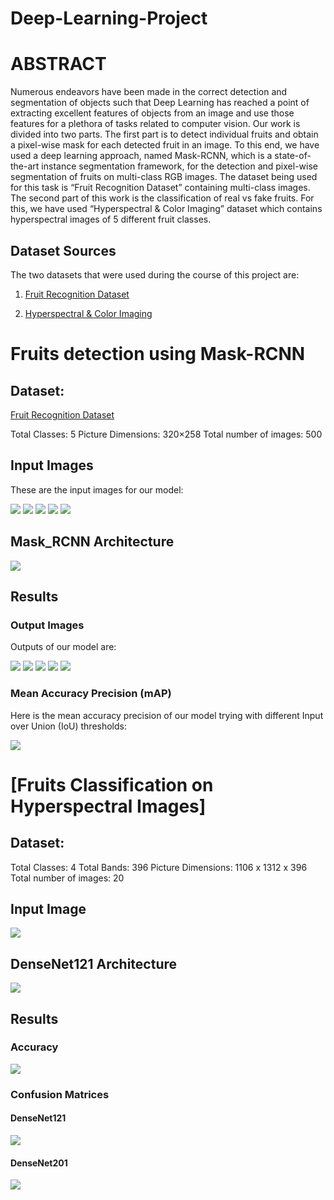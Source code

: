 # Deep-Learning-Project
# ABSTRACT
Numerous endeavors have been made in the correct detection and segmentation of objects such that Deep Learning has reached a point of extracting excellent features of objects from an image and use those features for a plethora of tasks related to computer vision. Our work is divided into two parts. The first part is to detect individual fruits and obtain a pixel-wise mask for each detected fruit in an image. To this end, we have used a deep learning approach, named Mask-RCNN, which is a state-of-the-art instance segmentation framework, for the detection and pixel-wise segmentation of fruits on multi-class RGB images. The dataset being used for this task is “Fruit Recognition Dataset” containing multi-class images. The second part of this work is the classification of real vs fake fruits. For this, we have used “Hyperspectral & Color Imaging” dataset which contains hyperspectral images of 5 different fruit classes.

## Dataset Sources
The two datasets that were used during the course of this project are:

1. [Fruit Recognition Dataset](https://zenodo.org/record/1310165)

2. [Hyperspectral & Color Imaging](https://sites.google.com/site/hyperspectralcolorimaging/dataset)

# **Fruits detection using Mask-RCNN**

## Dataset:
 [Fruit Recognition Dataset](https://zenodo.org/record/1310165)
 
Total Classes: 5
Picture Dimensions: 320×258
Total number of images: 500

## Input Images
These are the input images for our model: 

![](Images/Input_Images/apple.png)
![](Images/Input_Images/orange.png)
![](Images/Input_Images/mango.png)
![](Images/Input_Images/peach.png)
![](Images/Input_Images/tomato.png)

## Mask_RCNN Architecture

![](Images/Mask_RCNN.jpg)

## Results
### Output Images

Outputs of our model are:

![](Images/Output_Images/Apple.png)
![](Images/Output_Images/Orange.png)
![](Images/Output_Images/Mango.png)
![](Images/Output_Images/Peach.jpg)
![](Images/Output_Images/Tomato.jpg)

### Mean Accuracy Precision (mAP)
Here is the mean accuracy precision of our model trying with different Input over Union (IoU) thresholds:

![](Images/Output_Images/IOU_table.JPG)


# **[Fruits Classification on Hyperspectral Images]**

## Dataset:
Total Classes: 4
Total Bands: 396
Picture Dimensions:  1106 x 1312 x 396
Total number of images: 20

## Input Image
![](Images/Input_Images/apple_hyperspectral.png)

## DenseNet121 Architecture

![](Images/DenseNet121_simple.JPG)

## Results
### Accuracy
![](Images/Output_Images/densenet_results.JPG)

### Confusion Matrices
#### DenseNet121
![](Images/Confusion_Matrix/DenseNet121.jpg)

#### DenseNet201
![](Images/Confusion_Matrix/DenseNet201.jpg)




